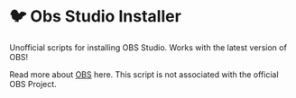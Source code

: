 # :bird: Obs Studio Installer
Unofficial scripts for installing OBS Studio. Works with the latest version of OBS!

Read more about [OBS](https://obsproject.com/) here. This script is not associated with the official OBS Project.

